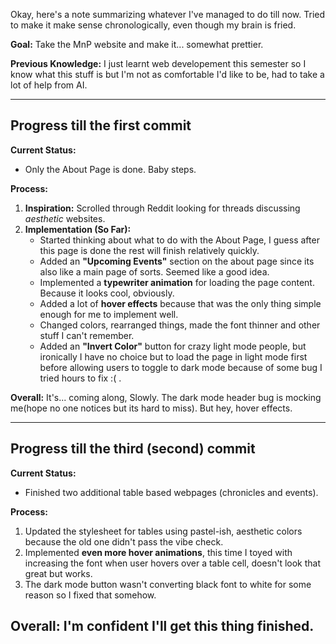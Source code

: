 Okay, here's a note summarizing whatever I've managed to do till now. Tried to make it make sense chronologically, even though my brain is fried.

**Goal:** Take the MnP website and make it... somewhat prettier.

**Previous Knowledge:** I just learnt web developement this semester so I know what this stuff is but I'm not as comfortable I'd like to be, had to take a lot of help from AI.

---

## Progress till the first commit



**Current Status:**
*   Only the About Page is done. Baby steps.

**Process:**
1.  **Inspiration:** Scrolled through Reddit looking for threads discussing *aesthetic* websites.
2.  **Implementation (So Far):**
    *   Started thinking about what to do with the About Page, I guess after this page is done the rest will finish relatively quickly.
    *   Added an **"Upcoming Events"** section on the about page since its also like a main page of sorts. Seemed like a good idea.
    *   Implemented a **typewriter animation** for loading the page content. Because it looks cool, obviously.
    *   Added a lot of **hover effects** because that was the only thing simple enough for me to implement well.
    *   Changed colors, rearranged things, made the font thinner and other stuff I can't remember. 
    *   Added an **"Invert Color"** button for crazy light mode people, but ironically I have no choice but to load the page in light mode first before allowing users to toggle to dark mode because of some bug I tried hours to fix :( . 


**Overall:** It's... coming along, Slowly. The dark mode header bug is mocking me(hope no one notices but its hard to miss). But hey, hover effects.

---
## Progress till the third (second) commit

**Current Status:**
*   Finished two additional table based webpages (chronicles and events).

**Process:**
1.   Updated the stylesheet for tables using pastel-ish, aesthetic colors because the old one didn't pass the vibe check.
2.   Implemented **even more hover animations**, this time I toyed with increasing the font when user hovers over a table cell, doesn't look that great but works. 
3.   The dark mode button wasn't converting black font to white for some reason so I fixed that somehow.

**Overall:** I'm confident I'll get this thing finished.
---